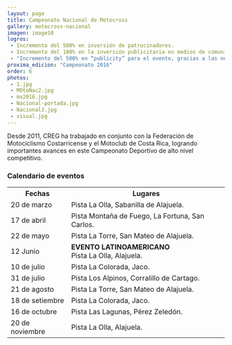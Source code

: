 ```yaml
---
layout: page
title: Campeonato Nacional de Motocross
gallery: motocross-nacional
imagen: image10
logros:
 - Incremento del 500% en inversión de patrocinadores.
 - Incremento del 100% en la inversión publicitaria en medios de comunicación masiva
 - "Incremento del 500% en “publicity” para el evento, gracias a las negociaciones de transmisión televisiva del evento"
proxima_edicion: "Campeonato 2016"
order: 6
photos:
 - 1.jpg
 - MOtoNac2.jpg
 - mx2016.jpg
 - Nacional-portada.jpg
 - Nacional3.jpg
 - visual.jpg
---
```

Desde 2011, CREG ha trabajado en conjunto con la Federación de Motociclismo Costarricense y el Motoclub de Costa Rica, logrando importantes avances en este Campeonato Deportivo de alto nivel competitivo.

### Calendario de eventos

<table class="table">
  <tbody>
    <tr>
      <th>Fechas</th>
      <th>Lugares</th>
    </tr>
    <tr>
      <td class="fecha">20 de marzo</td>
      <td class="lugar">Pista La Olla, Sabanilla de Alajuela.</td>
    </tr>
    <tr>
      <td class="fecha">17 de abril</td>
      <td class="lugar">Pista Montaña de Fuego, La Fortuna, San Carlos.</td>
    </tr>
    <tr>
      <td class="fecha">22 de mayo</td>
      <td class="lugar">Pista La Torre, San Mateo de Alajuela.</td>
    </tr>
    <tr>
      <td class="fecha">12 Junio</td>
      <td class="lugar"><strong>EVENTO LATINOAMERICANO</strong><br/>Pista La Olla, Alajuela.</td>
    </tr>
    <tr>
      <td class="fecha">10 de julio</td>
      <td class="lugar">Pista La Colorada, Jaco.</td>
    </tr>
    <tr>
      <td class="fecha">31 de julio</td>
      <td class="lugar">Pista Los Alpinos, Corralillo de Cartago.</td>
    </tr>
    <tr>
      <td class="fecha">21 de agosto</td>
      <td class="lugar">Pista La Torre, San Mateo de Alajuela.</td>
    </tr>
    <tr>
      <td class="fecha">18 de setiembre</td>
      <td class="lugar">Pista La Colorada, Jaco.</td>
    </tr>
    <tr>
      <td class="fecha">16 de octubre</td>
      <td class="lugar">Pista Las Lagunas, Pérez Zeledón.</td>
    </tr>
    <tr>
      <td class="fecha">20 de noviembre</td>
      <td class="lugar">Pista La Olla, Alajuela.</td>
    </tr>
  </tbody>
</table>
